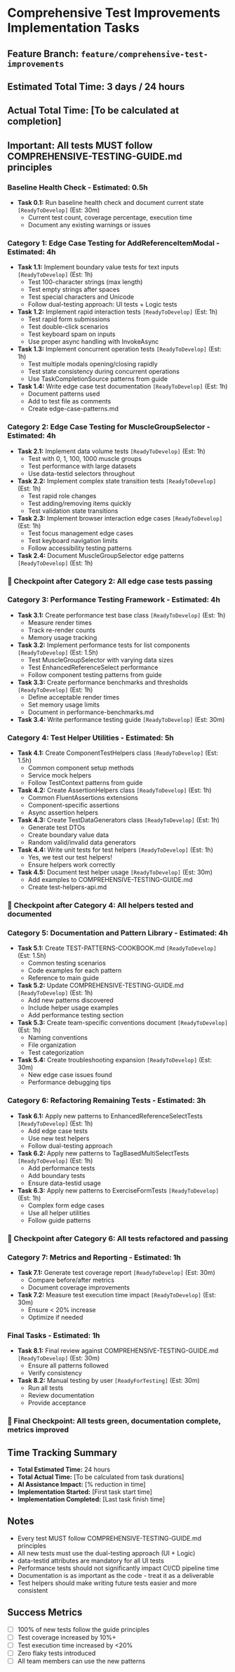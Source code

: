 # Comprehensive Test Improvements Implementation Tasks

## Feature Branch: `feature/comprehensive-test-improvements`
## Estimated Total Time: 3 days / 24 hours
## Actual Total Time: [To be calculated at completion]

## Important: All tests MUST follow COMPREHENSIVE-TESTING-GUIDE.md principles

### Baseline Health Check - Estimated: 0.5h
- **Task 0.1:** Run baseline health check and document current state `[ReadyToDevelop]` (Est: 30m)
  - Current test count, coverage percentage, execution time
  - Document any existing warnings or issues

### Category 1: Edge Case Testing for AddReferenceItemModal - Estimated: 4h
- **Task 1.1:** Implement boundary value tests for text inputs `[ReadyToDevelop]` (Est: 1h)
  - Test 100-character strings (max length)
  - Test empty strings after spaces
  - Test special characters and Unicode
  - Follow dual-testing approach: UI tests + Logic tests
- **Task 1.2:** Implement rapid interaction tests `[ReadyToDevelop]` (Est: 1h)
  - Test rapid form submissions
  - Test double-click scenarios
  - Test keyboard spam on inputs
  - Use proper async handling with InvokeAsync
- **Task 1.3:** Implement concurrent operation tests `[ReadyToDevelop]` (Est: 1h)
  - Test multiple modals opening/closing rapidly
  - Test state consistency during concurrent operations
  - Use TaskCompletionSource patterns from guide
- **Task 1.4:** Write edge case test documentation `[ReadyToDevelop]` (Est: 1h)
  - Document patterns used
  - Add to test file as comments
  - Create edge-case-patterns.md

### Category 2: Edge Case Testing for MuscleGroupSelector - Estimated: 4h
- **Task 2.1:** Implement data volume tests `[ReadyToDevelop]` (Est: 1h)
  - Test with 0, 1, 100, 1000 muscle groups
  - Test performance with large datasets
  - Use data-testid selectors throughout
- **Task 2.2:** Implement complex state transition tests `[ReadyToDevelop]` (Est: 1h)
  - Test rapid role changes
  - Test adding/removing items quickly
  - Test validation state transitions
- **Task 2.3:** Implement browser interaction edge cases `[ReadyToDevelop]` (Est: 1h)
  - Test focus management edge cases
  - Test keyboard navigation limits
  - Follow accessibility testing patterns
- **Task 2.4:** Document MuscleGroupSelector edge patterns `[ReadyToDevelop]` (Est: 1h)

### 🛑 Checkpoint after Category 2: All edge case tests passing

### Category 3: Performance Testing Framework - Estimated: 4h
- **Task 3.1:** Create performance test base class `[ReadyToDevelop]` (Est: 1h)
  - Measure render times
  - Track re-render counts
  - Memory usage tracking
- **Task 3.2:** Implement performance tests for list components `[ReadyToDevelop]` (Est: 1.5h)
  - Test MuscleGroupSelector with varying data sizes
  - Test EnhancedReferenceSelect performance
  - Follow component testing patterns from guide
- **Task 3.3:** Create performance benchmarks and thresholds `[ReadyToDevelop]` (Est: 1h)
  - Define acceptable render times
  - Set memory usage limits
  - Document in performance-benchmarks.md
- **Task 3.4:** Write performance testing guide `[ReadyToDevelop]` (Est: 30m)

### Category 4: Test Helper Utilities - Estimated: 5h
- **Task 4.1:** Create ComponentTestHelpers class `[ReadyToDevelop]` (Est: 1.5h)
  - Common component setup methods
  - Service mock helpers
  - Follow TestContext patterns from guide
- **Task 4.2:** Create AssertionHelpers class `[ReadyToDevelop]` (Est: 1h)
  - Common FluentAssertions extensions
  - Component-specific assertions
  - Async assertion helpers
- **Task 4.3:** Create TestDataGenerators class `[ReadyToDevelop]` (Est: 1h)
  - Generate test DTOs
  - Create boundary value data
  - Random valid/invalid data generators
- **Task 4.4:** Write unit tests for test helpers `[ReadyToDevelop]` (Est: 1h)
  - Yes, we test our test helpers!
  - Ensure helpers work correctly
- **Task 4.5:** Document test helper usage `[ReadyToDevelop]` (Est: 30m)
  - Add examples to COMPREHENSIVE-TESTING-GUIDE.md
  - Create test-helpers-api.md

### 🛑 Checkpoint after Category 4: All helpers tested and documented

### Category 5: Documentation and Pattern Library - Estimated: 4h
- **Task 5.1:** Create TEST-PATTERNS-COOKBOOK.md `[ReadyToDevelop]` (Est: 1.5h)
  - Common testing scenarios
  - Code examples for each pattern
  - Reference to main guide
- **Task 5.2:** Update COMPREHENSIVE-TESTING-GUIDE.md `[ReadyToDevelop]` (Est: 1h)
  - Add new patterns discovered
  - Include helper usage examples
  - Add performance testing section
- **Task 5.3:** Create team-specific conventions document `[ReadyToDevelop]` (Est: 1h)
  - Naming conventions
  - File organization
  - Test categorization
- **Task 5.4:** Create troubleshooting expansion `[ReadyToDevelop]` (Est: 30m)
  - New edge case issues found
  - Performance debugging tips

### Category 6: Refactoring Remaining Tests - Estimated: 3h
- **Task 6.1:** Apply new patterns to EnhancedReferenceSelectTests `[ReadyToDevelop]` (Est: 1h)
  - Add edge case tests
  - Use new test helpers
  - Follow dual-testing approach
- **Task 6.2:** Apply new patterns to TagBasedMultiSelectTests `[ReadyToDevelop]` (Est: 1h)
  - Add performance tests
  - Add boundary tests
  - Ensure data-testid usage
- **Task 6.3:** Apply new patterns to ExerciseFormTests `[ReadyToDevelop]` (Est: 1h)
  - Complex form edge cases
  - Use all helper utilities
  - Follow guide patterns

### 🛑 Checkpoint after Category 6: All tests refactored and passing

### Category 7: Metrics and Reporting - Estimated: 1h
- **Task 7.1:** Generate test coverage report `[ReadyToDevelop]` (Est: 30m)
  - Compare before/after metrics
  - Document coverage improvements
- **Task 7.2:** Measure test execution time impact `[ReadyToDevelop]` (Est: 30m)
  - Ensure < 20% increase
  - Optimize if needed

### Final Tasks - Estimated: 1h
- **Task 8.1:** Final review against COMPREHENSIVE-TESTING-GUIDE.md `[ReadyToDevelop]` (Est: 30m)
  - Ensure all patterns followed
  - Verify consistency
- **Task 8.2:** Manual testing by user `[ReadyForTesting]` (Est: 30m)
  - Run all tests
  - Review documentation
  - Provide acceptance

### 🛑 Final Checkpoint: All tests green, documentation complete, metrics improved

## Time Tracking Summary
- **Total Estimated Time:** 24 hours
- **Total Actual Time:** [To be calculated from task durations]
- **AI Assistance Impact:** [% reduction in time]
- **Implementation Started:** [First task start time]
- **Implementation Completed:** [Last task finish time]

## Notes
- Every test MUST follow COMPREHENSIVE-TESTING-GUIDE.md principles
- All new tests must use the dual-testing approach (UI + Logic)
- data-testid attributes are mandatory for all UI tests
- Performance tests should not significantly impact CI/CD pipeline time
- Documentation is as important as the code - treat it as a deliverable
- Test helpers should make writing future tests easier and more consistent

## Success Metrics
- [ ] 100% of new tests follow the guide principles
- [ ] Test coverage increased by 10%+
- [ ] Test execution time increased by <20%
- [ ] Zero flaky tests introduced
- [ ] All team members can use the new patterns